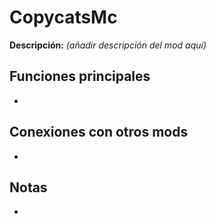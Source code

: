# CopycatsMc

**Descripción:** *(añadir descripción del mod aquí)*

## Funciones principales
- 

## Conexiones con otros mods
- 

## Notas
- 
